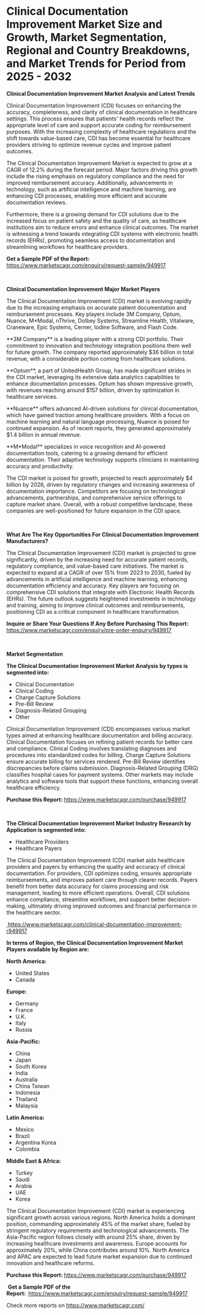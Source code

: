 <p><h1>Clinical Documentation Improvement Market Size and Growth, Market Segmentation, Regional and Country Breakdowns, and Market Trends for Period from 2025 -  2032</h1></p><p><strong>Clinical Documentation Improvement Market Analysis and Latest Trends</strong></p>
<p><p>Clinical Documentation Improvement (CDI) focuses on enhancing the accuracy, completeness, and clarity of clinical documentation in healthcare settings. This process ensures that patients' health records reflect the appropriate level of care and support accurate coding for reimbursement purposes. With the increasing complexity of healthcare regulations and the shift towards value-based care, CDI has become essential for healthcare providers striving to optimize revenue cycles and improve patient outcomes.</p><p>The Clinical Documentation Improvement Market is expected to grow at a CAGR of 12.2% during the forecast period. Major factors driving this growth include the rising emphasis on regulatory compliance and the need for improved reimbursement accuracy. Additionally, advancements in technology, such as artificial intelligence and machine learning, are enhancing CDI processes, enabling more efficient and accurate documentation reviews. </p><p>Furthermore, there is a growing demand for CDI solutions due to the increased focus on patient safety and the quality of care, as healthcare institutions aim to reduce errors and enhance clinical outcomes. The market is witnessing a trend towards integrating CDI systems with electronic health records (EHRs), promoting seamless access to documentation and streamlining workflows for healthcare providers.</p></p>
<p><strong>Get a Sample PDF of the Report:&nbsp;</strong> <a href="https://www.marketscagr.com/enquiry/request-sample/949917?utm_campaign=2136&utm_medium=2&utm_source=Github&utm_content=ia&utm_term=05032025&utm_id=clinical-documentation-improvement">https://www.marketscagr.com/enquiry/request-sample/949917</a></p>
<p>&nbsp;</p>
<p><strong>Clinical Documentation Improvement Major Market Players</strong></p>
<p><p>The Clinical Documentation Improvement (CDI) market is evolving rapidly due to the increasing emphasis on accurate patient documentation and reimbursement processes. Key players include 3M Company, Optum, Nuance, M*Modal, nThrive, Dolbey Systems, Streamline Health, Vitalware, Craneware, Epic Systems, Cerner, Iodine Software, and Flash Code.</p><p>**3M Company** is a leading player with a strong CDI portfolio. Their commitment to innovation and technology integration positions them well for future growth. The company reported approximately $36 billion in total revenue, with a considerable portion coming from healthcare solutions.</p><p>**Optum**, a part of UnitedHealth Group, has made significant strides in the CDI market, leveraging its extensive data analytics capabilities to enhance documentation processes. Optum has shown impressive growth, with revenues reaching around $157 billion, driven by optimization in healthcare services.</p><p>**Nuance** offers advanced AI-driven solutions for clinical documentation, which have gained traction among healthcare providers. With a focus on machine learning and natural language processing, Nuance is poised for continued expansion. As of recent reports, they generated approximately $1.4 billion in annual revenue.</p><p>**M*Modal** specializes in voice recognition and AI-powered documentation tools, catering to a growing demand for efficient documentation. Their adaptive technology supports clinicians in maintaining accuracy and productivity.</p><p>The CDI market is poised for growth, projected to reach approximately $4 billion by 2026, driven by regulatory changes and increasing awareness of documentation importance. Competitors are focusing on technological advancements, partnerships, and comprehensive service offerings to capture market share. Overall, with a robust competitive landscape, these companies are well-positioned for future expansion in the CDI space.</p></p>
<p>&nbsp;</p>
<p><strong>What Are The Key Opportunities For Clinical Documentation Improvement Manufacturers?</strong></p>
<p><p>The Clinical Documentation Improvement (CDI) market is projected to grow significantly, driven by the increasing need for accurate patient records, regulatory compliance, and value-based care initiatives. The market is expected to expand at a CAGR of over 15% from 2023 to 2030, fueled by advancements in artificial intelligence and machine learning, enhancing documentation efficiency and accuracy. Key players are focusing on comprehensive CDI solutions that integrate with Electronic Health Records (EHRs). The future outlook suggests heightened investments in technology and training, aiming to improve clinical outcomes and reimbursements, positioning CDI as a critical component in healthcare transformation.</p></p>
<p><strong>Inquire or Share Your Questions If Any Before Purchasing This Report:</strong> <a href="https://www.marketscagr.com/enquiry/pre-order-enquiry/949917?utm_campaign=2136&utm_medium=2&utm_source=Github&utm_content=ia&utm_term=05032025&utm_id=clinical-documentation-improvement">https://www.marketscagr.com/enquiry/pre-order-enquiry/949917</a></p>
<p>&nbsp;</p>
<p><strong>Market Segmentation</strong></p>
<p><strong>The Clinical Documentation Improvement Market Analysis by types is segmented into:</strong></p>
<p><ul><li>Clinical Documentation</li><li>Clinical Coding</li><li>Charge Capture Solutions</li><li>Pre-Bill Review</li><li>Diagnosis-Related Grouping</li><li>Other</li></ul></p>
<p><p>Clinical Documentation Improvement (CDI) encompasses various market types aimed at enhancing healthcare documentation and billing accuracy. Clinical Documentation focuses on refining patient records for better care and compliance. Clinical Coding involves translating diagnoses and procedures into standardized codes for billing. Charge Capture Solutions ensure accurate billing for services rendered. Pre-Bill Review identifies discrepancies before claims submission. Diagnosis-Related Grouping (DRG) classifies hospital cases for payment systems. Other markets may include analytics and software tools that support these functions, enhancing overall healthcare efficiency.</p></p>
<p><strong>Purchase this Report:&nbsp;</strong><a href="https://www.marketscagr.com/purchase/949917?utm_campaign=2136&utm_medium=2&utm_source=Github&utm_content=ia&utm_term=05032025&utm_id=clinical-documentation-improvement">https://www.marketscagr.com/purchase/949917</a></p>
<p>&nbsp;</p>
<p><strong>The Clinical Documentation Improvement Market Industry Research by Application is segmented into:</strong></p>
<p><ul><li>Healthcare Providers</li><li>Healthcare Payers</li></ul></p>
<p><p>The Clinical Documentation Improvement (CDI) market aids healthcare providers and payers by enhancing the quality and accuracy of clinical documentation. For providers, CDI optimizes coding, ensures appropriate reimbursements, and improves patient care through clearer records. Payers benefit from better data accuracy for claims processing and risk management, leading to more efficient operations. Overall, CDI solutions enhance compliance, streamline workflows, and support better decision-making, ultimately driving improved outcomes and financial performance in the healthcare sector.</p></p>
<p><a href="https://www.marketscagr.com/clinical-documentation-improvement-r949917?utm_campaign=2136&utm_medium=2&utm_source=Github&utm_content=ia&utm_term=05032025&utm_id=clinical-documentation-improvement">&nbsp;https://www.marketscagr.com/clinical-documentation-improvement-r949917</a></p>
<p><strong>In terms of Region, the Clinical Documentation Improvement Market Players available by Region are:</strong></p>
<p>
    <p> <strong> North America: </strong>
        <ul>
            <li>United States</li>
            <li>Canada</li>
        </ul>
        </p> 
    <p> <strong> Europe: </strong>
        <ul>
            <li>Germany</li>
            <li>France</li>
            <li>U.K.</li>
            <li>Italy</li>
            <li>Russia</li>
        </ul>
        </p> 
    <p> <strong> Asia-Pacific: </strong>
        <ul>
            <li>China</li>
            <li>Japan</li>
            <li>South Korea</li>
            <li>India</li>
            <li>Australia</li>
            <li>China Taiwan</li>
            <li>Indonesia</li>
            <li>Thailand</li>
            <li>Malaysia</li>
        </ul>
        </p> 
    <p> <strong> Latin America: </strong>
        <ul>
            <li>Mexico</li>
            <li>Brazil</li>
            <li>Argentina Korea</li>
            <li>Colombia</li>
        </ul>
        </p> 
    <p> <strong> Middle East & Africa: </strong>
        <ul>
            <li>Turkey</li>
            <li>Saudi</li>
            <li>Arabia</li>
            <li>UAE</li>
            <li>Korea</li>
        </ul>
    </p>
    </p>
<p><p>The Clinical Documentation Improvement (CDI) market is experiencing significant growth across various regions. North America holds a dominant position, commanding approximately 45% of the market share, fueled by stringent regulatory requirements and technological advancements. The Asia-Pacific region follows closely with around 25% share, driven by increasing healthcare investments and awareness. Europe accounts for approximately 20%, while China contributes around 10%. North America and APAC are expected to lead future market expansion due to continued innovation and healthcare reforms.</p></p>
<p><strong>Purchase this Report: </strong><a href="https://www.marketscagr.com/purchase/949917?utm_campaign=2136&utm_medium=2&utm_source=Github&utm_content=ia&utm_term=05032025&utm_id=clinical-documentation-improvement">https://www.marketscagr.com/purchase/949917</a></p>
<p>&nbsp;<strong>Get a Sample PDF of the Report:&nbsp;&nbsp;</strong><a href="https://www.marketscagr.com/enquiry/request-sample/949917?utm_campaign=2136&utm_medium=2&utm_source=Github&utm_content=ia&utm_term=05032025&utm_id=clinical-documentation-improvement">https://www.marketscagr.com/enquiry/request-sample/949917</a></p>
<p><strong></strong></p>
<p>Check more reports on <a href="https://www.marketscagr.com/?utm_campaign=2136&utm_medium=2&utm_source=Github&utm_content=ia&utm_term=05032025&utm_id=clinical-documentation-improvement">https://www.marketscagr.com/</a></p>